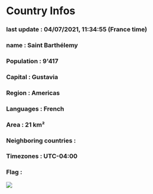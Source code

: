 # Country  Infos
### last update : 04/07/2021, 11:34:55 (France time)

### name : Saint Barthélemy
### Population : 9'417
### Capital : Gustavia
### Region : Americas
### Languages : French
### Area : 21 km²
### Neighboring countries : 
### Timezones : UTC-04:00

### Flag :
![](https://restcountries.eu/data/blm.svg)